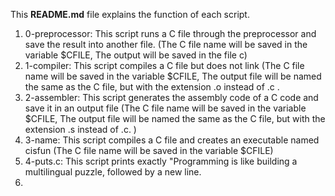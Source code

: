 This **README.md** file explains the function of each script.

1. 0-preprocessor: This script runs a C file through the preprocessor and save the result into another file. (The C file name will be saved in the variable $CFILE, The output will be saved in the file c)
2. 1-compiler: This script compiles a C file but does not link (The C file name will be saved in the variable $CFILE, The output file will be named the same as the C file, but with the extension .o instead of .c .
3. 2-assembler: This script generates the assembly code of a C code and save it in an output file (The C file name will be saved in the variable $CFILE, The output file will be named the same as the C file, but with the extension .s instead of .c. ) 
4. 3-name: This script compiles a C file and creates an executable named cisfun (The C file name will be saved in the variable $CFILE)
5. 4-puts.c: This script prints exactly "Programming is like building a multilingual puzzle, followed by a new line.
6.  
